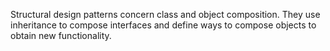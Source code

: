 Structural design patterns concern class and object composition. They use inheritance to compose interfaces and define ways to compose objects to obtain new functionality.

